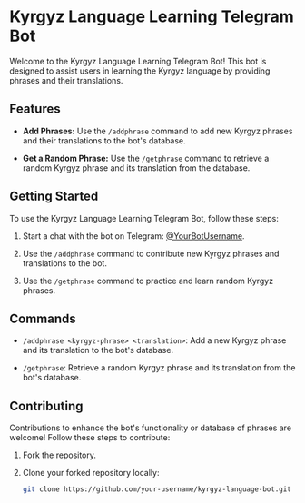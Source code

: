 # Kyrgyz Language Learning Telegram Bot

Welcome to the Kyrgyz Language Learning Telegram Bot! This bot is designed to assist users in learning the Kyrgyz language by providing phrases and their translations.

## Features

- **Add Phrases:** Use the `/addphrase` command to add new Kyrgyz phrases and their translations to the bot's database.

- **Get a Random Phrase:** Use the `/getphrase` command to retrieve a random Kyrgyz phrase and its translation from the database.

## Getting Started

To use the Kyrgyz Language Learning Telegram Bot, follow these steps:

1. Start a chat with the bot on Telegram: [@YourBotUsername](https://t.me/YourBotUsername).

2. Use the `/addphrase` command to contribute new Kyrgyz phrases and translations to the bot.

3. Use the `/getphrase` command to practice and learn random Kyrgyz phrases.

## Commands

- `/addphrase <kyrgyz-phrase> <translation>`: Add a new Kyrgyz phrase and its translation to the bot's database.

- `/getphrase`: Retrieve a random Kyrgyz phrase and its translation from the bot's database.

## Contributing

Contributions to enhance the bot's functionality or database of phrases are welcome! Follow these steps to contribute:

1. Fork the repository.

2. Clone your forked repository locally:

   ```bash
   git clone https://github.com/your-username/kyrgyz-language-bot.git
